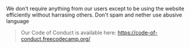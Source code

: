 We don't require anything from our users except to be using the website efficiently without harrasing others. Don't spam and nether use abusive language
> Our Code of Conduct is available here: <https://code-of-conduct.freecodecamp.org/>

